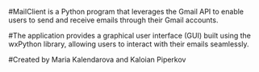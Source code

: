 #MailClient is a Python program that leverages the Gmail API to enable users to send and receive emails through their Gmail accounts. 

#The application provides a graphical user interface (GUI) built using the wxPython library, allowing users to interact with their emails seamlessly.

#Created by Maria Kalendarova and Kaloian Piperkov

